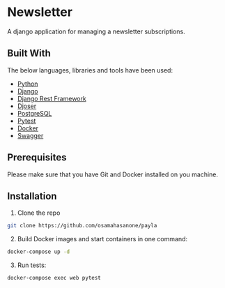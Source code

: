 # Newsletter

 A django application for managing a newsletter subscriptions.

## Built With

The below languages, libraries and tools have been used:
* [Python](https://www.python.org/)
* [Django](https://www.djangoproject.com/)
* [Django Rest Framework](https://www.django-rest-framework.org/)
* [Djoser](https://djoser.readthedocs.io/en/latest/getting_started.html)
* [PostgreSQL](https://www.mysql.com/)
* [Pytest](https://docs.pytest.org/en/6.2.x/)
* [Docker](https://www.docker.com/)
* [Swagger](https://swagger.io/)

## Prerequisites

Please make sure that you have Git and Docker installed on you machine.

## Installation

1.  Clone the repo

```sh
git clone https://github.com/osamahasanone/payla
```

2. Build Docker images and start containers in one command:

```sh
docker-compose up -d
```

3. Run tests:

```sh
docker-compose exec web pytest
```
